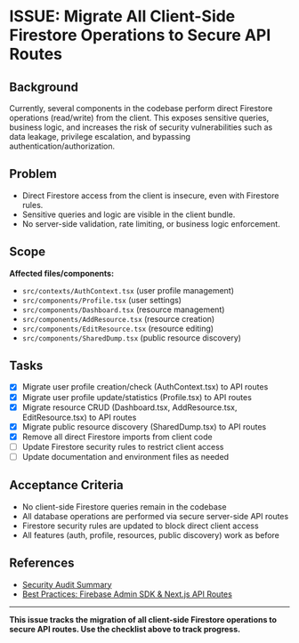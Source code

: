 # ISSUE: Migrate All Client-Side Firestore Operations to Secure API Routes

## Background
Currently, several components in the codebase perform direct Firestore operations (read/write) from the client. This exposes sensitive queries, business logic, and increases the risk of security vulnerabilities such as data leakage, privilege escalation, and bypassing authentication/authorization.

## Problem
- Direct Firestore access from the client is insecure, even with Firestore rules.
- Sensitive queries and logic are visible in the client bundle.
- No server-side validation, rate limiting, or business logic enforcement.

## Scope
**Affected files/components:**
- `src/contexts/AuthContext.tsx` (user profile management)
- `src/components/Profile.tsx` (user settings)
- `src/components/Dashboard.tsx` (resource management)
- `src/components/AddResource.tsx` (resource creation)
- `src/components/EditResource.tsx` (resource editing)
- `src/components/SharedDump.tsx` (public resource discovery)

## Tasks
- [x] Migrate user profile creation/check (AuthContext.tsx) to API routes
- [x] Migrate user profile update/statistics (Profile.tsx) to API routes
- [x] Migrate resource CRUD (Dashboard.tsx, AddResource.tsx, EditResource.tsx) to API routes
- [x] Migrate public resource discovery (SharedDump.tsx) to API routes
- [x] Remove all direct Firestore imports from client code
- [ ] Update Firestore security rules to restrict client access
- [ ] Update documentation and environment files as needed

## Acceptance Criteria
- No client-side Firestore queries remain in the codebase
- All database operations are performed via secure server-side API routes
- Firestore security rules are updated to block direct client access
- All features (auth, profile, resources, public discovery) work as before

## References
- [Security Audit Summary](#)
- [Best Practices: Firebase Admin SDK & Next.js API Routes](https://firebase.google.com/docs/admin/setup)

---

**This issue tracks the migration of all client-side Firestore operations to secure API routes. Use the checklist above to track progress.**
